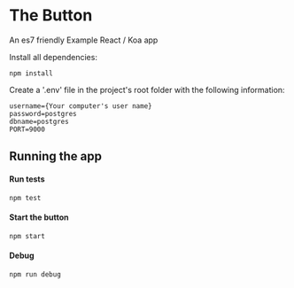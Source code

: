 # The Button

An es7 friendly Example React / Koa app

Install all dependencies:
```
npm install
```

Create a '.env' file in the project's root folder with the following information:  
```
username={Your computer's user name}
password=postgres
dbname=postgres
PORT=9000
```

## Running the app
#### Run tests  
```
npm test
```

#### Start the button
```
npm start
```

#### Debug
```
npm run debug
```
